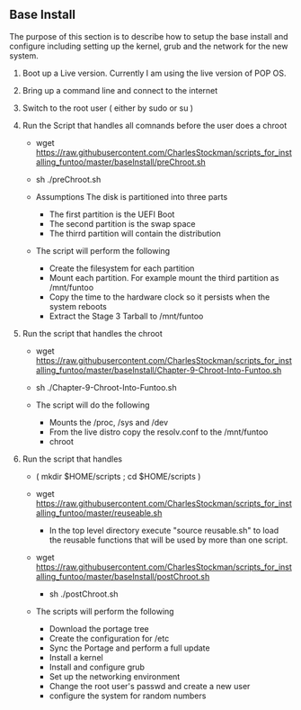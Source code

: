 ## Base Install

The purpose of this section is to describe how to setup the base install and configure including setting up the kernel, grub and the network for the new system.

1. Boot up a Live version.  Currently I am using the live version of POP OS.

2. Bring up a command line and connect to the internet

3. Switch to the root user ( either by sudo or su )

5. Run the Script that handles all comnands before the user does a chroot
   * wget https://raw.githubusercontent.com/CharlesStockman/scripts_for_installing_funtoo/master/baseInstall/preChroot.sh
   * sh ./preChroot.sh

   * Assumptions The disk is partitioned into three parts
     * The first partition is the UEFI Boot
     * The second partition is the swap space 
     * The thirrd partition will contain the distribution

   * The script will perform the following
     * Create the filesystem for each partition
     * Mount each partition.  For example mount the third partition as /mnt/funtoo
     * Copy the time to the hardware clock so it persists when the system reboots
     * Extract the Stage 3 Tarball to /mnt/funtoo 
   
6. Run the script that handles the chroot
    * wget https://raw.githubusercontent.com/CharlesStockman/scripts_for_installing_funtoo/master/baseInstall/Chapter-9-Chroot-Into-Funtoo.sh
    * sh ./Chapter-9-Chroot-Into-Funtoo.sh

    * The script will do the following
      * Mounts the /proc, /sys and /dev
      * From the live distro copy the resolv.conf to the /mnt/funtoo
      * chroot
   
7. Run the script that handles 
    * ( mkdir $HOME/scripts ; cd $HOME/scripts )
    
    * wget https://raw.githubusercontent.com/CharlesStockman/scripts_for_installing_funtoo/master/reuseable.sh
      * In the top level directory execute "source reusable.sh" to load the reusable functions that will be used by more than one script. 
    
    * wget https://raw.githubusercontent.com/CharlesStockman/scripts_for_installing_funtoo/master/baseInstall/postChroot.sh
      * sh ./postChroot.sh
    
    * The scripts will perform the following
      * Download the portage tree
      * Create the configuration for /etc
      * Sync the Portage and perform a full update
      * Install a kernel
      * Install and configure grub
      * Set up the networking environment
      * Change the root user's passwd and create a new user
      * configure the system for random numbers
